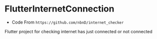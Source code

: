 # FlutterInternetConnection

- Code From `https://github.com/nbnD/internet_checker`

Flutter project for checking internet has just connected or not connected
